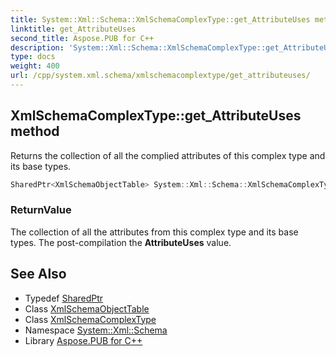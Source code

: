 ```yaml
---
title: System::Xml::Schema::XmlSchemaComplexType::get_AttributeUses method
linktitle: get_AttributeUses
second_title: Aspose.PUB for C++
description: 'System::Xml::Schema::XmlSchemaComplexType::get_AttributeUses method. Returns the collection of all the complied attributes of this complex type and its base types in C++.'
type: docs
weight: 400
url: /cpp/system.xml.schema/xmlschemacomplextype/get_attributeuses/
---
```

## XmlSchemaComplexType::get_AttributeUses method


Returns the collection of all the complied attributes of this complex type and its base types.

```cpp
SharedPtr<XmlSchemaObjectTable> System::Xml::Schema::XmlSchemaComplexType::get_AttributeUses()
```


### ReturnValue

The collection of all the attributes from this complex type and its base types. The post-compilation the **AttributeUses** value.

## See Also

* Typedef [SharedPtr](../../../system/sharedptr/)
* Class [XmlSchemaObjectTable](../../xmlschemaobjecttable/)
* Class [XmlSchemaComplexType](../)
* Namespace [System::Xml::Schema](../../)
* Library [Aspose.PUB for C++](../../../)
